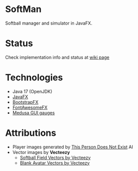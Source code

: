 # SoftMan
 Softball manager and simulator in JavaFX.

# Status
Check implementation info and status at [wiki page](https://github.com/AloisSeckar/SoftMan/wiki)

# Technologies
* Java 17 (OpenJDK)
* [JavaFX](https://openjfx.io/)
* [BootstrapFX](https://github.com/kordamp/bootstrapfx)
* [FontAwesomeFX](https://bitbucket.org/Jerady/fontawesomefx/branch/fontawesomefx-9.1.2)
* [Medusa GUI gauges](https://github.com/HanSolo/medusa)

# Attributions
- Player images generated by [This Person Does Not Exist](https://thispersondoesnotexist.com/) AI
- Vector images by **Vecteezy**
    - <a href="https://www.vecteezy.com/free-vector/softball-field">Softball Field Vectors by Vecteezy</a>
    - <a href="https://www.vecteezy.com/free-vector/blank-avatar">Blank Avatar Vectors by Vecteezy</a>